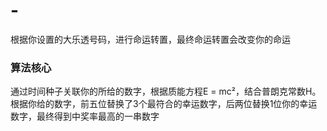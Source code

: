 # -
根据你设置的大乐透号码，进行命运转置，最终命运转置会改变你的命运

### 算法核心

通过时间种子关联你的所给的数字，根据质能方程E = mc²，结合普朗克常数H。根据你给的数字，前五位替换了3个最符合的幸运数字，后两位替换1位你的幸运数字，最终得到中奖率最高的一串数字
